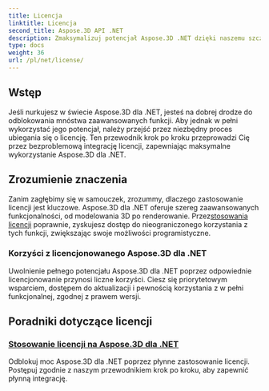 ```yaml
---
title: Licencja
linktitle: Licencja
second_title: Aspose.3D API .NET
description: Zmaksymalizuj potencjał Aspose.3D .NET dzięki naszemu szczegółowemu samouczkowi na temat stosowania licencji. Zapewnij bezproblemowy proces integracji i odblokuj jego zaawansowane funkcje.
type: docs
weight: 36
url: /pl/net/license/
---
```

## Wstęp

Jeśli nurkujesz w świecie Aspose.3D dla .NET, jesteś na dobrej drodze do odblokowania mnóstwa zaawansowanych funkcji. Aby jednak w pełni wykorzystać jego potencjał, należy przejść przez niezbędny proces ubiegania się o licencję. Ten przewodnik krok po kroku przeprowadzi Cię przez bezproblemową integrację licencji, zapewniając maksymalne wykorzystanie Aspose.3D dla .NET.

## Zrozumienie znaczenia

 Zanim zagłębimy się w samouczek, zrozummy, dlaczego zastosowanie licencji jest kluczowe. Aspose.3D dla .NET oferuje szereg zaawansowanych funkcjonalności, od modelowania 3D po renderowanie. Przez[stosowania licencji](./apply-license/) poprawnie, zyskujesz dostęp do nieograniczonego korzystania z tych funkcji, zwiększając swoje możliwości programistyczne.

### Korzyści z licencjonowanego Aspose.3D dla .NET

Uwolnienie pełnego potencjału Aspose.3D dla .NET poprzez odpowiednie licencjonowanie przynosi liczne korzyści. Ciesz się priorytetowym wsparciem, dostępem do aktualizacji i pewnością korzystania z w pełni funkcjonalnej, zgodnej z prawem wersji.

## Poradniki dotyczące licencji
### [Stosowanie licencji na Aspose.3D dla .NET](./apply-license/)
Odblokuj moc Aspose.3D dla .NET poprzez płynne zastosowanie licencji. Postępuj zgodnie z naszym przewodnikiem krok po kroku, aby zapewnić płynną integrację.